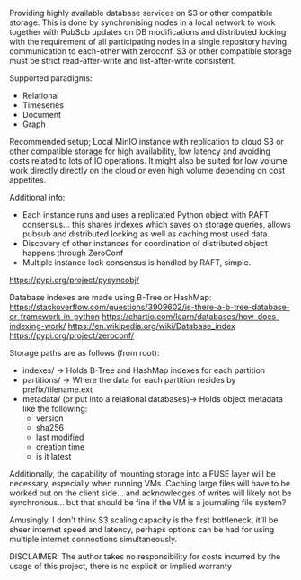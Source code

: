 Providing highly available database services on S3 or other compatible storage. This is done by synchronising nodes in a local network to work together with PubSub updates on DB modifications and distributed locking with the requirement of all participating nodes in a single repository having communication to each-other with zeroconf. S3 or other compatible storage must be strict read-after-write and list-after-write consistent.

Supported paradigms:
- Relational
- Timeseries
- Document
- Graph

Recommended setup; Local MinIO instance with replication to cloud S3 or other compatible storage for high availability, low latency and avoiding costs related to lots of IO operations. It might also be suited for low volume work directly directly on the cloud or even high volume depending on cost appetites.

Additional info:
- Each instance runs and uses a replicated Python object with RAFT consensus... this shares indexes which saves on storage queries, allows pubsub and distributed locking as well as caching most used data.
- Discovery of other instances for coordination of distributed object happens through ZeroConf
- Multiple instance lock consensus is handled by RAFT, simple.

https://pypi.org/project/pysyncobj/

Database indexes are made using B-Tree or HashMap:
https://stackoverflow.com/questions/3909602/is-there-a-b-tree-database-or-framework-in-python
https://chartio.com/learn/databases/how-does-indexing-work/
https://en.wikipedia.org/wiki/Database_index
https://pypi.org/project/zeroconf/


Storage paths are as follows (from root):
- indexes/ -> Holds B-Tree and HashMap indexes for each partition
- partitions/ -> Where the data for each partition resides by prefix/filename.ext
- metadata/ (or put into a relational databases)-> Holds object metadata like the following:
    - version
    - sha256
    - last modified
    - creation time
    - is it latest


Additionally, the capability of mounting storage into a FUSE layer will be necessary, especially when running VMs. Caching large files will have to be worked out on the client side... and acknowledges of writes will likely not be synchronous... but that should be fine if the VM is a journaling file system?

Amusingly, I don't think S3 scaling capacity is the first bottleneck, it'll be sheer internet speed and latency, perhaps options can be had for using multiple internet connections simultaneously.

DISCLAIMER: The author takes no responsibility for costs incurred by the usage of this project, there is no explicit or implied warranty
